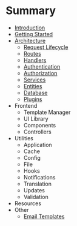 # Summary

* [Introduction](.)
* [Getting Started](./getting-started)
* [Architecture](./architecture)
  * [Request Lifecycle](./architecture-request)
  * [Routes](./architecture-routes)
  * [Handlers](./architecture-handlers)
  * [Authentication](./architecture-authentication)
  * [Authorization](./architecture-authorization)
  * [Services](./architecture-services)
  * [Entities](./architecture-entities)
  * [Database](./architecture-database)
  * [Plugins](./architecture-plugins)
* Frontend
  * Template Manager
  * UI Library
  * Components
  * Controllers
* Utilities
  * Application
  * Cache
  * Config
  * File
  * Hooks
  * Notifications
  * Translation
  * Updates
  * Validation
* Resources
* Other
  * [Email Templates](email-templates)
